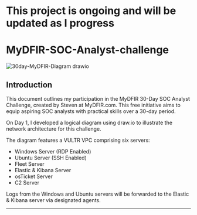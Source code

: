 # This project is ongoing and will be updated as I progress

# MyDFIR-SOC-Analyst-challenge
![30day-MyDFIR-Diagram drawio](https://github.com/user-attachments/assets/ba31f04b-b7d3-4e92-83ce-67ea7bdd20c4)

## Introduction

This document outlines my participation in the MyDFIR 30-Day SOC Analyst Challenge, created by Steven at MyDFIR.com. This free initiative aims to equip aspiring SOC analysts with practical skills over a 30-day period.

On Day 1, I developed a logical diagram using draw.io to illustrate the network architecture for this challenge.

The diagram features a VULTR VPC comprising six servers:

- Windows Server (RDP Enabled)
- Ubuntu Server (SSH Enabled)
- Fleet Server
- Elastic & Kibana Server
- osTicket Server
- C2 Server
  
Logs from the Windows and Ubuntu servers will be forwarded to the Elastic & Kibana server via designated agents.

---

<!--<details>
<summary>Creating the OpenVAS VM in Azure</summary>
  
---
  
To begin, I will access the Azure portal to configure a new virtual machine for the OpenVAS Vulnerability Management Scanner.

Within the Azure portal, I will navigate to the "Marketplace" and select it. 

--!>
